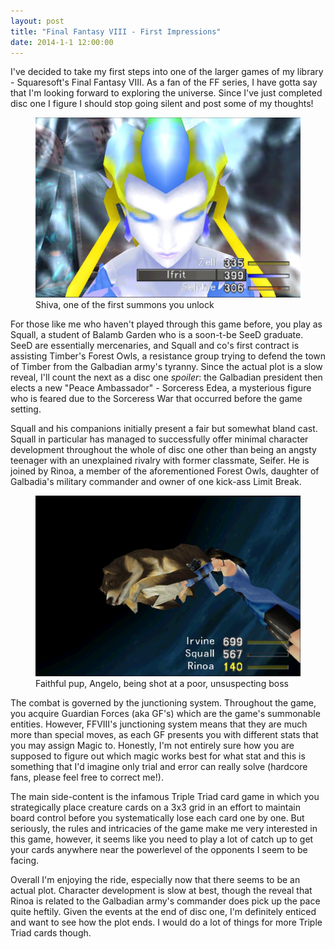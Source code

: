 ```yaml
---
layout: post
title: "Final Fantasy VIII - First Impressions"
date: 2014-1-1 12:00:00
---
```

I've decided to take my first steps into one of the larger games of my library - Squaresoft's Final Fantasy VIII. As a fan of the FF series, I have gotta say that I'm looking forward to exploring the universe. Since I've just completed disc one I figure I should stop going silent and post some of my thoughts!

<figure><a href="/img/ff8/shiva-portrait.jpg"><img src="/img/ff8/shiva-portrait.jpg" title="Shiva, one of the first summons you unlock"></a><figcaption>Shiva, one of the first summons you unlock</figcaption></figure>

For those like me who haven't played through this game before, you play as Squall, a student of Balamb Garden who is a soon-t-be SeeD graduate. SeeD are essentially mercenaries, and Squall and co's first contract is assisting Timber's Forest Owls, a resistance group trying to defend the town of Timber from the Galbadian army's tyranny. Since the actual plot is a slow reveal, I'll count the next as a disc one *spoiler*: <span class="spoiler">the Galbadian president then elects a new "Peace Ambassador" - Sorceress Edea, a mysterious figure who is feared due to the Sorceress War that occurred before the game setting</span>.

Squall and his companions initially present a fair but somewhat bland cast. Squall in particular has managed to successfully offer minimal character development throughout the whole of disc one other than being an angsty teenager with an unexplained rivalry with former classmate, Seifer. He is joined by Rinoa, a member of the aforementioned Forest Owls, daughter of Galbadia's military commander and owner of one kick-ass Limit Break.

<figure><a href="/img/ff8/angelo-cannon.jpg"><img src="/img/ff8/angelo-cannon.jpg" title="Faithful pup, Angelo, being shot at a poor, unsuspecting boss"></a><figcaption>Faithful pup, Angelo, being shot at a poor, unsuspecting boss</figcaption></figure>

The combat is governed by the junctioning system. Throughout the game, you acquire Guardian Forces (aka GF's) which are the game's summonable entities. However, FFVIII's junctioning system means that they are much more than special moves, as each GF presents you with different stats that you may assign Magic to. Honestly, I'm not entirely sure how you are supposed to figure out which magic works best for what stat and this is something that I'd imagine only trial and error can really solve (hardcore fans, please feel free to correct me!). 

The main side-content is the infamous Triple Triad card game in which you strategically place creature cards on a 3x3 grid in an effort to maintain board control before you systematically lose each card one by one. But seriously, the rules and intricacies of the game make me very interested in this game, however, it seems like you need to play a lot of catch up to get your cards anywhere near the powerlevel of the opponents I seem to be facing.

Overall I'm enjoying the ride, especially now that there seems to be an actual plot. Character development is slow at best, though the reveal that Rinoa is related to the Galbadian army's commander does pick up the pace quite heftily. Given the events at the end of disc one, I'm definitely enticed and want to see how the plot ends. I would do a lot of things for more Triple Triad cards though.